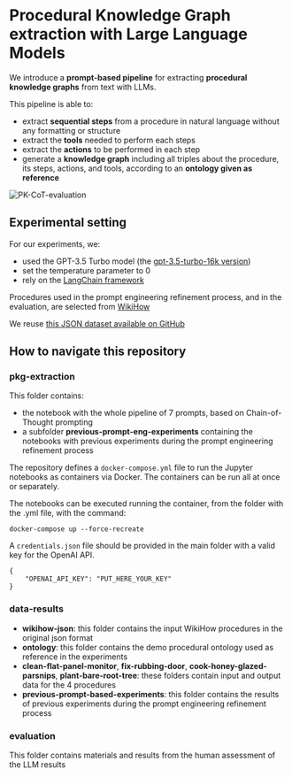 # Procedural Knowledge Graph extraction with Large Language Models
We introduce a **prompt-based pipeline** for extracting **procedural knowledge graphs** from text with LLMs.

This pipeline is able to:
- extract **sequential steps** from a procedure in natural language without any formatting or structure
- extract the **tools** needed to perform each steps
- extract the **actions** to be performed in each step
- generate a **knowledge graph** including all triples about the procedure, its steps, actions, and tools, according to an **ontology given as reference**

![PK-CoT-evaluation](https://github.com/cefriel/procedural-kg-llm/assets/36740200/870c9f0e-95d2-4b4a-ad2e-bd280c7e597c)


## Experimental setting
For our experiments, we:
- used the GPT-3.5 Turbo model (the [gpt-3.5-turbo-16k version](https://platform.openai.com/docs/models/gpt-3-5-turbo))
- set the temperature parameter to 0
- rely on the [LangChain framework](https://www.langchain.com/)

Procedures used in the prompt engineering refinement process, and in the evaluation, are selected from [WikiHow](https://wikihow.com/)

We reuse [this JSON dataset available on GitHub](https://github.com/zharry29/wikihow-goal-step)

## How to navigate this repository
### pkg-extraction
This folder contains:
- the notebook with the whole pipeline of 7 prompts, based on Chain-of-Thought prompting
- a subfolder **previous-prompt-eng-experiments** containing the notebooks with previous experiments during the prompt engineering refinement process

The repository defines a `docker-compose.yml` file to run the Jupyter notebooks as containers via Docker. 
The containers can be run all at once or separately.

The notebooks can be executed running the container, from the folder with the .yml file, with the command:
```
docker-compose up --force-recreate
```

A `credentials.json` file should be provided in the main folder with a valid key for the OpenAI API.

```
{
    "OPENAI_API_KEY": "PUT_HERE_YOUR_KEY"
}
```

### data-results
- **wikihow-json**: this folder contains the input WikiHow procedures in the original json format
- **ontology**: this folder contains the demo procedural ontology used as reference in the experiments
- **clean-flat-panel-monitor**, **fix-rubbing-door**, **cook-honey-glazed-parsnips**, **plant-bare-root-tree**: these folders contain input and output data for the 4 procedures
- **previous-prompt-based-experiments**: this folder contains the results of previous experiments during the prompt engineering refinement process

### evaluation
This folder contains materials and results from the human assessment of the LLM results

